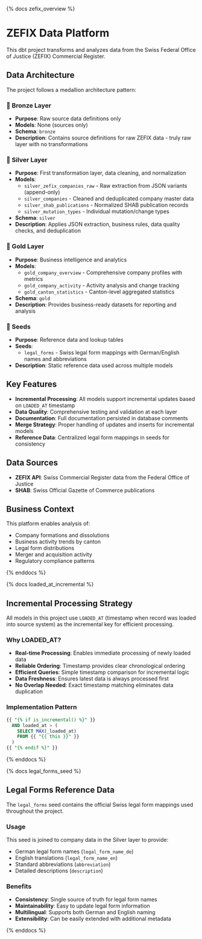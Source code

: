 {% docs zefix_overview %}

# ZEFIX Data Platform

This dbt project transforms and analyzes data from the Swiss Federal Office of Justice (ZEFIX) Commercial Register.

## Data Architecture

The project follows a medallion architecture pattern:

### 🥉 Bronze Layer
- **Purpose**: Raw source data definitions only
- **Models**: None (sources only)
- **Schema**: `bronze`
- **Description**: Contains source definitions for raw ZEFIX data - truly raw layer with no transformations

### 🥈 Silver Layer  
- **Purpose**: First transformation layer, data cleaning, and normalization
- **Models**: 
  - `silver_zefix_companies_raw` - Raw extraction from JSON variants (append-only)
  - `silver_companies` - Cleaned and deduplicated company master data
  - `silver_shab_publications` - Normalized SHAB publication records
  - `silver_mutation_types` - Individual mutation/change types
- **Schema**: `silver`
- **Description**: Applies JSON extraction, business rules, data quality checks, and deduplication

### 🥇 Gold Layer
- **Purpose**: Business intelligence and analytics
- **Models**:
  - `gold_company_overview` - Comprehensive company profiles with metrics
  - `gold_company_activity` - Activity analysis and change tracking
  - `gold_canton_statistics` - Canton-level aggregated statistics
- **Schema**: `gold`
- **Description**: Provides business-ready datasets for reporting and analysis

### 🌱 Seeds
- **Purpose**: Reference data and lookup tables
- **Seeds**:
  - `legal_forms` - Swiss legal form mappings with German/English names and abbreviations
- **Description**: Static reference data used across multiple models

## Key Features

- **Incremental Processing**: All models support incremental updates based on `LOADED_AT` timestamp
- **Data Quality**: Comprehensive testing and validation at each layer
- **Documentation**: Full documentation persisted in database comments
- **Merge Strategy**: Proper handling of updates and inserts for incremental models
- **Reference Data**: Centralized legal form mappings in seeds for consistency

## Data Sources

- **ZEFIX API**: Swiss Commercial Register data from the Federal Office of Justice
- **SHAB**: Swiss Official Gazette of Commerce publications

## Business Context

This platform enables analysis of:
- Company formations and dissolutions
- Business activity trends by canton
- Legal form distributions
- Merger and acquisition activity
- Regulatory compliance patterns

{% enddocs %}

{% docs loaded_at_incremental %}

## Incremental Processing Strategy

All models in this project use `LOADED_AT` (timestamp when record was loaded into source system) as the incremental key for efficient processing.

### Why LOADED_AT?
- **Real-time Processing**: Enables immediate processing of newly loaded data
- **Reliable Ordering**: Timestamp provides clear chronological ordering
- **Efficient Queries**: Simple timestamp comparison for incremental logic
- **Data Freshness**: Ensures latest data is always processed first
- **No Overlap Needed**: Exact timestamp matching eliminates data duplication

### Implementation Pattern
```sql
{{ "{% if is_incremental() %}" }}
  AND loaded_at > (
    SELECT MAX(_loaded_at) 
    FROM {{ "{{ this }}" }}
  )
{{ "{% endif %}" }}
```

{% enddocs %}

{% docs legal_forms_seed %}

## Legal Forms Reference Data

The `legal_forms` seed contains the official Swiss legal form mappings used throughout the project.

### Usage
This seed is joined to company data in the Silver layer to provide:
- German legal form names (`legal_form_name_de`)
- English translations (`legal_form_name_en`) 
- Standard abbreviations (`abbreviation`)
- Detailed descriptions (`description`)

### Benefits
- **Consistency**: Single source of truth for legal form names
- **Maintainability**: Easy to update legal form information
- **Multilingual**: Supports both German and English naming
- **Extensibility**: Can be easily extended with additional metadata

{% enddocs %} 